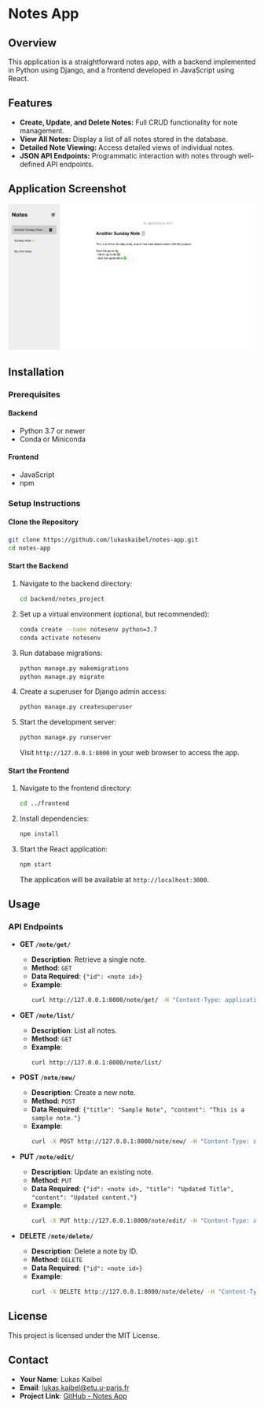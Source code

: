 # Notes App

## Overview

This application is a straightforward notes app, with a backend implemented in Python using Django, and a frontend developed in JavaScript using React.

## Features

- **Create, Update, and Delete Notes:** Full CRUD functionality for note management.
- **View All Notes:** Display a list of all notes stored in the database.
- **Detailed Note Viewing:** Access detailed views of individual notes.
- **JSON API Endpoints:** Programmatic interaction with notes through well-defined API endpoints.

## Application Screenshot

![Application Screenshot](images/application-screenshot.png)

## Installation

### Prerequisites

#### Backend

- Python 3.7 or newer
- Conda or Miniconda

#### Frontend

- JavaScript
- npm

### Setup Instructions

#### Clone the Repository

```bash
git clone https://github.com/lukaskaibel/notes-app.git
cd notes-app
```

#### Start the Backend

1. Navigate to the backend directory:

   ```bash
   cd backend/notes_project
   ```

2. Set up a virtual environment (optional, but recommended):

   ```bash
   conda create --name notesenv python=3.7
   conda activate notesenv
   ```

3. Run database migrations:

   ```bash
   python manage.py makemigrations
   python manage.py migrate
   ```

4. Create a superuser for Django admin access:

   ```bash
   python manage.py createsuperuser
   ```

5. Start the development server:
   ```bash
   python manage.py runserver
   ```
   Visit `http://127.0.0.1:8000` in your web browser to access the app.

#### Start the Frontend

1. Navigate to the frontend directory:

   ```bash
   cd ../frontend
   ```

2. Install dependencies:

   ```bash
   npm install
   ```

3. Start the React application:
   ```bash
   npm start
   ```
   The application will be available at `http://localhost:3000`.

## Usage

### API Endpoints

- **GET `/note/get/`**

  - **Description**: Retrieve a single note.
  - **Method**: `GET`
  - **Data Required**: `{"id": <note id>}`
  - **Example**:
    ```bash
    curl http://127.0.0.1:8000/note/get/ -H "Content-Type: application/json" -d '{"id": 1}'
    ```

- **GET `/note/list/`**

  - **Description**: List all notes.
  - **Method**: `GET`
  - **Example**:
    ```bash
    curl http://127.0.0.1:8000/note/list/
    ```

- **POST `/note/new/`**

  - **Description**: Create a new note.
  - **Method**: `POST`
  - **Data Required**: `{"title": "Sample Note", "content": "This is a sample note."}`
  - **Example**:
    ```bash
    curl -X POST http://127.0.0.1:8000/note/new/ -H "Content-Type: application/json" -d '{"title": "New Note", "content": "Content of new note."}'
    ```

- **PUT `/note/edit/`**

  - **Description**: Update an existing note.
  - **Method**: `PUT`
  - **Data Required**: `{"id": <note id>, "title": "Updated Title", "content": "Updated content."}`
  - **Example**:
    ```bash
    curl -X PUT http://127.0.0.1:8000/note/edit/ -H "Content-Type: application/json" -d '{"id": 1, "title": "Updated Title", "content": "Updated content of the note."}'
    ```

- **DELETE `/note/delete/`**
  - **Description**: Delete a note by ID.
  - **Method**: `DELETE`
  - **Data Required**: `{"id": <note id>}`
  - **Example**:
    ```bash
    curl -X DELETE http://127.0.0.1:8000/note/delete/ -H "Content-Type: application/json" -d '{"id": 1}'
    ```

## License

This project is licensed under the MIT License.

## Contact

- **Your Name**: Lukas Kaibel
- **Email**: lukas.kaibel@etu.u-paris.fr
- **Project Link**: [GitHub - Notes App](https://github.com/lukaskaibel/notes-app.git)

